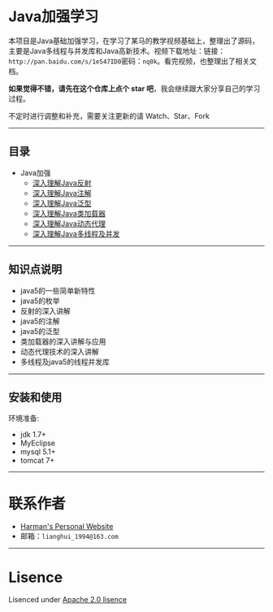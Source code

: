 # Java加强学习

本项目是Java基础加强学习，在学习了某马的教学视频基础上，整理出了源码，主要是Java多线程与并发库和Java高新技术。视频下载地址：链接：`http://pan.baidu.com/s/1eS47ID0`密码：`nq0k`。看完视频，也整理出了相关文档。

**如果觉得不错，请先在这个仓库上点个 star 吧**，我会继续跟大家分享自己的学习过程。

不定时进行调整和补充，需要关注更新的请 Watch、Star、Fork

-----

## 目录

  - Java加强
    - [深入理解Java反射](http://brianway.github.io/2016/03/08/mybatis-learn-1-jdbc-summary/)
    - [深入理解Java注解](http://brianway.github.io/2016/03/08/mybatis-learn-2-mybatis-summary/)
    - [深入理解Java泛型](http://brianway.github.io/2016/03/08/mybatis-learn-3-starting-1/)
    - [深入理解Java类加载器](http://brianway.github.io/2016/03/08/mybatis-learn-3-starting-2/)
    - [深入理解Java动态代理 ](http://brianway.github.io/2016/03/08/mybatis-learn-4-dao/)
    - [深入理解Java多线程及并发 ](http://brianway.github.io/2016/03/08/mybatis-learn-5-configuration/)
	
-----

## 知识点说明
* java5的一些简单新特性
* java5的枚举
* 反射的深入讲解
* java5的注解
* java5的泛型
* 类加载器的深入讲解与应用
* 动态代理技术的深入讲解
* 多线程及java5的线程并发库


-----
## 安装和使用

环境准备:

- jdk 1.7+
- MyEclipse
- mysql 5.1+
- tomcat 7+

-----

# 联系作者

- [Harman's Personal Website](http://harmansecurity.cn/)
- 邮箱：`lianghui_1994@163.com`

-----

# Lisence

Lisenced under [Apache 2.0 lisence](http://opensource.org/licenses/Apache-2.0)